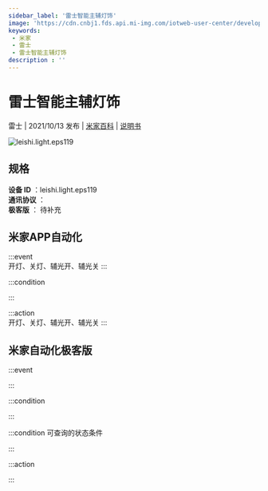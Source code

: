 ```yaml
---
sidebar_label: '雷士智能主辅灯饰'
image: 'https://cdn.cnbj1.fds.api.mi-img.com/iotweb-user-center/developer_1679069183175Bx4mVd9V.png?GalaxyAccessKeyId=AKVGLQWBOVIRQ3XLEW&Expires=9223372036854775807&Signature=b2UZd0wQrfjaugAkJND9nGdgJbE='
keywords: 
 - 米家
 - 雷士
 - 雷士智能主辅灯饰
description : ''
---
```

# 雷士智能主辅灯饰

雷士 | 2021/10/13 发布 | [米家百科](https://home.mi.com/webapp/content/baike/product/index.html?model=leishi.light.eps119) | [说明书](https://home.mi.com/views/introduction.html?model=leishi.light.eps119&region=cn)

![leishi.light.eps119](https://cdn.cnbj1.fds.api.mi-img.com/iotweb-user-center/developer_1679069183175Bx4mVd9V.png?GalaxyAccessKeyId=AKVGLQWBOVIRQ3XLEW&Expires=9223372036854775807&Signature=b2UZd0wQrfjaugAkJND9nGdgJbE=)

## 规格  
> 
**设备 ID** ：leishi.light.eps119  
**通讯协议** ：  
**极客版**  ： 待补充 


## 米家APP自动化  

:::event  
开灯、关灯、辅光开、辅光关
:::

:::condition  

:::

:::action   
开灯、关灯、辅光开、辅光关
:::

## 米家自动化极客版  

:::event  

:::

:::condition  

:::

:::condition 可查询的状态条件  

:::

:::action  

:::

        
